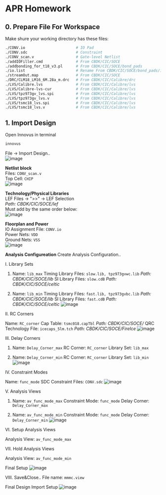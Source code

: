 # APR Homework

## 0. Prepare File For Workspace

Make shure your working directory has these files:

```bash
./CONV.io                       # IO Pad
./CONV.sdc                      # Constraint
./CONV_scan.v                   # Gate-level Netlist
./addIOFiller.cmd               # From CBDK/CIC/SOCE
./addbonding_for_t18_v3.pl      # From CBDK/CIC/SOCE/bond_pads
./io.list                       # Rename From CBDK/CIC/SOCE/bond_pads/io_t18.list
./streamOut.map                 # From CBDK/CIC/SOCE
./DRC/CLM18_LM16_6M.28a_m.drc   # From CBDK/CIC/Calibre/drc
./LVS/Calibre.lvs               # From CBDK/CIC/Calibre/lvs
./LVS/Calibre-lvs-cur           # From CBDK/CIC/Calibre/lvs
./LVS/tpz973gv_lvs.spi          # From CBDK/CIC/Calibre/lvs
./LVS/tpz973gv_lvs.v            # From CBDK/CIC/Calibre/lvs
./LVS/tsmc18_lvs.spi            # From CBDK/CIC/Calibre/lvs
./LVS/tsmc18_lvs.v              # From CBDK/CIC/Calibre/lvs
```

## 1. Import Design

Open Innovus in terminal

```bash
innovus
```

File -> Import Design..  
![image](https://github.com/freexd0m0329/Multimedia_Chip/blob/main/APR_HW/img/import.png?raw=true)

**Netlist block**  
Files: `CONV_scan.v`  
Top Cell: `CHIP`  
![image](https://github.com/freexd0m0329/Multimedia_Chip/blob/main/APR_HW/img/import_netlist.png?raw=true)

**Technology/Physical Libraries**  
LEF Files -> ">>" -> LEF Selection  
*Path: CBDK/CIC/SOCE/lef*  
Must add by the same order below:  
![image](https://github.com/freexd0m0329/Multimedia_Chip/blob/main/APR_HW/img/import_lef.png?raw=true)

**Floorplan and Power**  
IO Assignment File: `CONV.io`  
Power Nets: `VDD`  
Ground Nets: `VSS`  
![image](https://github.com/freexd0m0329/Multimedia_Chip/blob/main/APR_HW/img/import_fp_pg.png?raw=true)

**Analysis Configureation**
Create Analysis Configuration..

I. Library Sets

1. Name: `lib_max`
Timing Library Files: `slow.lib, tpz973gvwc.lib`
*Path: CBDK/CIC/SOCE/lib*
SI Library Files: `slow.cdB`
*Path: CBDK/CIC/SOCE/celtic*

2. Name: `lib_min`
Timing Library Files: `fast.lib, tpz973gvbc.lib`
*Path: CBDK/CIC/SOCE/lib*
SI Library Files: `fast.cdB`
*Path: CBDK/CIC/SOCE/celtic*
![image](https://github.com/freexd0m0329/Multimedia_Chip/blob/main/APR_HW/img/import_mmmc_lib.png?raw=true)

II. RC Corners

Name: `RC_corner`
Cap Table: `tsmc018.capTbl`
*Path: CBDK/CIC/SOCE/*
QRC Technology File: `icecaps_5lm.tch`
*Path: CBDK/CIC/SOCE/FireIce*
![image](https://github.com/freexd0m0329/Multimedia_Chip/blob/main/APR_HW/img/import_mmmc_RC.png?raw=true)

III. Delay Corners

1. Name: `Delay_Corner_max`
RC Corner: `RC_corner`
Library Set: `lib_max`

2. Name: `Delay_Corner_min`
RC Corner: `RC_corner`
Library Set: `lib_min`
![image](https://github.com/freexd0m0329/Multimedia_Chip/blob/main/APR_HW/img/import_mmmc_delay.png?raw=true)

IV. Constraint Modes

Name: `func_mode`
SDC Constraint Files: `CONV.sdc`
![image](https://github.com/freexd0m0329/Multimedia_Chip/blob/main/APR_HW/img/import_mmmc_constraint.png?raw=true)

V. Analysis Views

1. Name: `av_func_mode_max`
Constraint Mode: `func_mode`
Delay Corner: `Delay_Corner_max`

2. Name: `av_func_mode_min`
Constraint Mode: `func_mode`
Delay Corner: `Delay_Corner_min`
![image](https://github.com/freexd0m0329/Multimedia_Chip/blob/main/APR_HW/img/import_mmmc_av.png?raw=true)

VI. Setup Analysis Views

Analysis View: `av_func_mode_max`

VII. Hold Analysis Views

Analysis View: `av_func_mode_min`

Final Setup
![image](https://github.com/freexd0m0329/Multimedia_Chip/blob/main/APR_HW/img/import_mmmc.png?raw=true)

VIII. Save&Close..
File name: `mmmc.view`

Final Design Import Setup
![image](https://github.com/freexd0m0329/Multimedia_Chip/blob/main/APR_HW/img/import_final.png?raw=true)